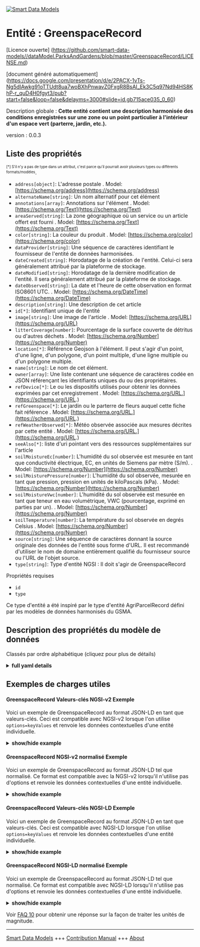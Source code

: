 <!-- 10-Header -->  
[![Smart Data Models](https://smartdatamodels.org/wp-content/uploads/2022/01/SmartDataModels_logo.png "Logo")](https://smartdatamodels.org)  
Entité : GreenspaceRecord  
=========================<!-- /10-Header -->  
<!-- 15-License -->  
[Licence ouverte] (https://github.com/smart-data-models//dataModel.ParksAndGardens/blob/master/GreenspaceRecord/LICENSE.md)  
[document généré automatiquement] (https://docs.google.com/presentation/d/e/2PACX-1vTs-Ng5dIAwkg91oTTUdt8ua7woBXhPnwavZ0FxgR8BsAI_Ek3C5q97Nd94HS8KhP-r_quD4H0fgyt3/pub?start=false&loop=false&delayms=3000#slide=id.gb715ace035_0_60)  
<!-- /15-License -->  
<!-- 20-Description -->  
Description globale : **Cette entité contient une description harmonisée des conditions enregistrées sur une zone ou un point particulier à l'intérieur d'un espace vert (parterre, jardin, etc.).**  
version : 0.0.3  
<!-- /20-Description -->  
<!-- 30-PropertiesList -->  

## Liste des propriétés  

<sup><sub>[*] S'il n'y a pas de type dans un attribut, c'est parce qu'il pourrait avoir plusieurs types ou différents formats/modèles</sub></sup>.  
- `address[object]`: L'adresse postale  . Model: [https://schema.org/address](https://schema.org/address)- `alternateName[string]`: Un nom alternatif pour cet élément  - `annotations[array]`: Annotations sur l'élément  . Model: [https://schema.org/Text](https://schema.org/Text)- `areaServed[string]`: La zone géographique où un service ou un article offert est fourni  . Model: [https://schema.org/Text](https://schema.org/Text)- `color[string]`: La couleur du produit  . Model: [https://schema.org/color](https://schema.org/color)- `dataProvider[string]`: Une séquence de caractères identifiant le fournisseur de l'entité de données harmonisées.  - `dateCreated[string]`: Horodatage de la création de l'entité. Celui-ci sera généralement attribué par la plateforme de stockage.  - `dateModified[string]`: Horodatage de la dernière modification de l'entité. Il sera généralement attribué par la plateforme de stockage.  - `dateObserved[string]`: La date et l'heure de cette observation en format ISO8601 UTC.  . Model: [https://schema.org/DateTime](https://schema.org/DateTime)- `description[string]`: Une description de cet article  - `id[*]`: Identifiant unique de l'entité  - `image[string]`: Une image de l'article  . Model: [https://schema.org/URL](https://schema.org/URL)- `litterCoverage[number]`: Pourcentage de la surface couverte de détritus ou d'autres déchets  . Model: [https://schema.org/Number](https://schema.org/Number)- `location[*]`: Référence Geojson à l'élément. Il peut s'agir d'un point, d'une ligne, d'un polygone, d'un point multiple, d'une ligne multiple ou d'un polygone multiple.  - `name[string]`: Le nom de cet élément.  - `owner[array]`: Une liste contenant une séquence de caractères codée en JSON référençant les identifiants uniques du ou des propriétaires.  - `refDevice[*]`: Le ou les dispositifs utilisés pour obtenir les données exprimées par cet enregistrement  . Model: [https://schema.org/URL.](https://schema.org/URL.)- `refGreenspace[*]`: Le jardin ou le parterre de fleurs auquel cette fiche fait référence  . Model: [https://schema.org/URL.](https://schema.org/URL.)- `refWeatherObserved[*]`:  Météo observée associée aux mesures décrites par cette entité  . Model: [https://schema.org/URL.](https://schema.org/URL.)- `seeAlso[*]`: liste d'uri pointant vers des ressources supplémentaires sur l'article  - `soilMoistureEc[number]`: L'humidité du sol observée est mesurée en tant que conductivité électrique, EC, en unités de Siemens par mètre (S/m).  . Model: [https://schema.org/Number](https://schema.org/Number)- `soilMoisturePressure[number]`: L'humidité du sol observée, mesurée en tant que pression, pression en unités de kiloPascals (kPa).  . Model: [https://schema.org/Number](https://schema.org/Number)- `soilMoistureVwc[number]`: L'humidité du sol observée est mesurée en tant que teneur en eau volumétrique, VWC (pourcentage, exprimé en parties par un).  . Model: [https://schema.org/Number](https://schema.org/Number)- `soilTemperature[number]`: La température du sol observée en degrés Celsius  . Model: [https://schema.org/Number](https://schema.org/Number)- `source[string]`: Une séquence de caractères donnant la source originale des données de l'entité sous forme d'URL. Il est recommandé d'utiliser le nom de domaine entièrement qualifié du fournisseur source ou l'URL de l'objet source.  - `type[string]`: Type d'entité NGSI : Il doit s'agir de GreenspaceRecord  <!-- /30-PropertiesList -->  
<!-- 35-RequiredProperties -->  
Propriétés requises  
- `id`  - `type`  <!-- /35-RequiredProperties -->  
<!-- 40-RequiredProperties -->  
Ce type d'entité a été inspiré par le type d'entité AgriParcelRecord défini par les modèles de données harmonisés du GSMA.  
<!-- /40-RequiredProperties -->  
<!-- 50-DataModelHeader -->  
## Description des propriétés du modèle de données  
Classés par ordre alphabétique (cliquez pour plus de détails)  
<!-- /50-DataModelHeader -->  
<!-- 60-ModelYaml -->  
<details><summary><strong>full yaml details</strong></summary>    
```yaml  
GreenspaceRecord:    
  description: 'This entity contains a harmonised description of the conditions recorded on a particular area or point inside a greenspace (flower bed, garden, etc.).'    
  properties:    
    address:    
      description: 'The mailing address'    
      properties:    
        addressCountry:    
          description: 'Property. The country. For example, Spain. Model:''https://schema.org/addressCountry'''    
          type: string    
        addressLocality:    
          description: 'Property. The locality in which the street address is, and which is in the region. Model:''https://schema.org/addressLocality'''    
          type: string    
        addressRegion:    
          description: 'Property. The region in which the locality is, and which is in the country. Model:''https://schema.org/addressRegion'''    
          type: string    
        postOfficeBoxNumber:    
          description: 'Property. The post office box number for PO box addresses. For example, 03578. Model:''https://schema.org/postOfficeBoxNumber'''    
          type: string    
        postalCode:    
          description: 'Property. The postal code. For example, 24004. Model:''https://schema.org/https://schema.org/postalCode'''    
          type: string    
        streetAddress:    
          description: 'Property. The street address. Model:''https://schema.org/streetAddress'''    
          type: string    
      type: object    
      x-ngsi:    
        model: https://schema.org/address    
        type: Property    
    alternateName:    
      description: 'An alternative name for this item'    
      type: string    
      x-ngsi:    
        type: Property    
    annotations:    
      description: 'Annotations about the item'    
      items:    
        type: string    
      type: array    
      x-ngsi:    
        model: https://schema.org/Text    
        type: Property    
    areaServed:    
      description: 'The geographic area where a service or offered item is provided'    
      type: string    
      x-ngsi:    
        model: https://schema.org/Text    
        type: Property    
    color:    
      description: 'The color of the product'    
      type: string    
      x-ngsi:    
        model: https://schema.org/color    
        type: Property    
    dataProvider:    
      description: 'A sequence of characters identifying the provider of the harmonised data entity.'    
      type: string    
      x-ngsi:    
        type: Property    
    dateCreated:    
      description: 'Entity creation timestamp. This will usually be allocated by the storage platform.'    
      format: date-time    
      type: string    
      x-ngsi:    
        type: Property    
    dateModified:    
      description: 'Timestamp of the last modification of the entity. This will usually be allocated by the storage platform.'    
      format: date-time    
      type: string    
      x-ngsi:    
        type: Property    
    dateObserved:    
      description: 'The date and time of this observation in ISO8601 UTCformat'    
      format: date-time    
      type: string    
      x-ngsi:    
        model: https://schema.org/DateTime    
        type: Property    
    description:    
      description: 'A description of this item'    
      type: string    
      x-ngsi:    
        type: Property    
    id:    
      anyOf: &greenspacerecord_-_properties_-_owner_-_items_-_anyof    
        - description: 'Property. Identifier format of any NGSI entity'    
          maxLength: 256    
          minLength: 1    
          pattern: ^[\w\-\.\{\}\$\+\*\[\]`|~^@!,:\\]+$    
          type: string    
        - description: 'Property. Identifier format of any NGSI entity'    
          format: uri    
          type: string    
      description: 'Unique identifier of the entity'    
      x-ngsi:    
        type: Property    
    image:    
      description: 'An image of the item'    
      format: uri    
      type: string    
      x-ngsi:    
        model: https://schema.org/URL    
        type: Property    
    litterCoverage:    
      description: 'Percentage of the surface covered with litter or other waste materials'    
      maximum: 1    
      minimum: 0    
      type: number    
      x-ngsi:    
        model: https://schema.org/Number    
        type: Property    
    location:    
      description: 'Geojson reference to the item. It can be Point, LineString, Polygon, MultiPoint, MultiLineString or MultiPolygon'    
      oneOf:    
        - description: 'Geoproperty. Geojson reference to the item. Point'    
          properties:    
            bbox:    
              items:    
                type: number    
              minItems: 4    
              type: array    
            coordinates:    
              items:    
                type: number    
              minItems: 2    
              type: array    
            type:    
              enum:    
                - Point    
              type: string    
          required:    
            - type    
            - coordinates    
          title: 'GeoJSON Point'    
          type: object    
        - description: 'Geoproperty. Geojson reference to the item. LineString'    
          properties:    
            bbox:    
              items:    
                type: number    
              minItems: 4    
              type: array    
            coordinates:    
              items:    
                items:    
                  type: number    
                minItems: 2    
                type: array    
              minItems: 2    
              type: array    
            type:    
              enum:    
                - LineString    
              type: string    
          required:    
            - type    
            - coordinates    
          title: 'GeoJSON LineString'    
          type: object    
        - description: 'Geoproperty. Geojson reference to the item. Polygon'    
          properties:    
            bbox:    
              items:    
                type: number    
              minItems: 4    
              type: array    
            coordinates:    
              items:    
                items:    
                  items:    
                    type: number    
                  minItems: 2    
                  type: array    
                minItems: 4    
                type: array    
              type: array    
            type:    
              enum:    
                - Polygon    
              type: string    
          required:    
            - type    
            - coordinates    
          title: 'GeoJSON Polygon'    
          type: object    
        - description: 'Geoproperty. Geojson reference to the item. MultiPoint'    
          properties:    
            bbox:    
              items:    
                type: number    
              minItems: 4    
              type: array    
            coordinates:    
              items:    
                items:    
                  type: number    
                minItems: 2    
                type: array    
              type: array    
            type:    
              enum:    
                - MultiPoint    
              type: string    
          required:    
            - type    
            - coordinates    
          title: 'GeoJSON MultiPoint'    
          type: object    
        - description: 'Geoproperty. Geojson reference to the item. MultiLineString'    
          properties:    
            bbox:    
              items:    
                type: number    
              minItems: 4    
              type: array    
            coordinates:    
              items:    
                items:    
                  items:    
                    type: number    
                  minItems: 2    
                  type: array    
                minItems: 2    
                type: array    
              type: array    
            type:    
              enum:    
                - MultiLineString    
              type: string    
          required:    
            - type    
            - coordinates    
          title: 'GeoJSON MultiLineString'    
          type: object    
        - description: 'Geoproperty. Geojson reference to the item. MultiLineString'    
          properties:    
            bbox:    
              items:    
                type: number    
              minItems: 4    
              type: array    
            coordinates:    
              items:    
                items:    
                  items:    
                    items:    
                      type: number    
                    minItems: 2    
                    type: array    
                  minItems: 4    
                  type: array    
                type: array    
              type: array    
            type:    
              enum:    
                - MultiPolygon    
              type: string    
          required:    
            - type    
            - coordinates    
          title: 'GeoJSON MultiPolygon'    
          type: object    
      x-ngsi:    
        type: Geoproperty    
    name:    
      description: 'The name of this item.'    
      type: string    
      x-ngsi:    
        type: Property    
    owner:    
      description: 'A List containing a JSON encoded sequence of characters referencing the unique Ids of the owner(s)'    
      items:    
        anyOf: *greenspacerecord_-_properties_-_owner_-_items_-_anyof    
        description: 'Property. Unique identifier of the entity'    
      type: array    
      x-ngsi:    
        type: Property    
    refDevice:    
      anyOf:    
        - description: 'Property. Identifier format of any NGSI entity'    
          maxLength: 256    
          minLength: 1    
          pattern: ^[\w\-\.\{\}\$\+\*\[\]`|~^@!,:\\]+$    
          type: string    
        - description: 'Property. Identifier format of any NGSI entity'    
          format: uri    
          type: string    
      description: 'The device or devices used to obtain the data expressed by this record'    
      x-ngsi:    
        model: https://schema.org/URL.    
        type: Relationship    
    refGreenspace:    
      anyOf:    
        - description: 'Property. Identifier format of any NGSI entity'    
          maxLength: 256    
          minLength: 1    
          pattern: ^[\w\-\.\{\}\$\+\*\[\]`|~^@!,:\\]+$    
          type: string    
        - description: 'Property. Identifier format of any NGSI entity'    
          format: uri    
          type: string    
      description: 'The garden or flower bed to which this record refers to'    
      x-ngsi:    
        model: https://schema.org/URL.    
        type: Relationship    
    refWeatherObserved:    
      anyOf:    
        - description: 'Property. Identifier format of any NGSI entity'    
          maxLength: 256    
          minLength: 1    
          pattern: ^[\w\-\.\{\}\$\+\*\[\]`|~^@!,:\\]+$    
          type: string    
        - description: 'Property. Identifier format of any NGSI entity'    
          format: uri    
          type: string    
      description: ' Weather observed associated to the measurements described by this entity'    
      x-ngsi:    
        model: https://schema.org/URL.    
        type: Relationship    
    seeAlso:    
      description: 'list of uri pointing to additional resources about the item'    
      oneOf:    
        - items:    
            format: uri    
            type: string    
          minItems: 1    
          type: array    
        - format: uri    
          type: string    
      x-ngsi:    
        type: Property    
    soilMoistureEc:    
      description: 'The observed soild moisture measured as Electrical Conductivity, EC in units of Siemens per meter (S/m)'    
      type: number    
      x-ngsi:    
        model: https://schema.org/Number    
        type: Property    
        units: 'Siemens per meter'    
    soilMoisturePressure:    
      description: 'The observed soild moisture measured as Pressure, presure in units of kiloPascals (kPa)'    
      type: number    
      x-ngsi:    
        model: https://schema.org/Number    
        type: Property    
        units: kPa    
    soilMoistureVwc:    
      description: 'The observed soil moisture measured as Volumetric Water Content, VWC (percentage, expressed in parts per one)'    
      maximum: 1    
      minimum: 0    
      type: number    
      x-ngsi:    
        model: https://schema.org/Number    
        type: Property    
    soilTemperature:    
      description: 'The observed soil temperature in Celsius degrees'    
      type: number    
      x-ngsi:    
        model: https://schema.org/Number    
        type: Property    
        units: 'degrees Celsius'    
    source:    
      description: 'A sequence of characters giving the original source of the entity data as a URL. Recommended to be the fully qualified domain name of the source provider, or the URL to the source object.'    
      type: string    
      x-ngsi:    
        type: Property    
    type:    
      description: 'NGSI Entity Type: It has to be GreenspaceRecord'    
      enum:    
        - GreenspaceRecord    
      type: string    
      x-ngsi:    
        type: Property    
  required:    
    - id    
    - type    
  type: object    
  x-derived-from: ""    
  x-disclaimer: 'Redistribution and use in source and binary forms, with or without modification, are permitted  provided that the license conditions are met. Copyleft (c) 2022 Contributors to Smart Data Models Program'    
  x-license-url: https://github.com/smart-data-models/dataModel.ParksAndGardens/blob/master/GreenspaceRecord/LICENSE.md    
  x-model-schema: https://smart-data-models.github.io/data-models/specs/ParksAndGardens/GreenspaceRecord/schema.json    
  x-model-tags: ""    
  x-version: 0.0.3    
```  
</details>    
<!-- /60-ModelYaml -->  
<!-- 70-MiddleNotes -->  
<!-- /70-MiddleNotes -->  
<!-- 80-Examples -->  
## Exemples de charges utiles  
#### GreenspaceRecord Valeurs-clés NGSI-v2 Exemple  
Voici un exemple de GreenspaceRecord au format JSON-LD en tant que valeurs-clés. Ceci est compatible avec NGSI-v2 lorsque l'on utilise `options=keyValues` et renvoie les données contextuelles d'une entité individuelle.  
<details><summary><strong>show/hide example</strong></summary>    
```json  
{  
  "id": "Santander-Garden-Piquio-Record-1",  
  "type": "GreenspaceRecord",  
  "location": {  
    "type": "Point",  
    "coordinates": [-3.7836974, 43.4741091]  
  },  
  "temperature": 17,  
  "relativeHumidity": 0.87,  
  "soilTemperature": 13,  
  "refGreenspace": "Santander-Garden-Piquio",  
  "dateObserved": "2019-01-15T12:00:00Z"  
}  
```  
</details>  
#### GreenspaceRecord NGSI-v2 normalisé Exemple  
Voici un exemple de GreenspaceRecord au format JSON-LD tel que normalisé. Ce format est compatible avec la NGSI-v2 lorsqu'il n'utilise pas d'options et renvoie les données contextuelles d'une entité individuelle.  
<details><summary><strong>show/hide example</strong></summary>    
```json  
{  
  "id": "Santander-Garden-Piquio-Record-1",  
  "type": "GreenspaceRecord",  
  "refGreenspace": {  
    "type": "Relationship",  
    "value": "Santander-Garden-Piquio"  
  },  
  "temperature": {  
    "value": 17  
  },  
  "soilTemperature": {  
    "value": 13  
  },  
  "location": {  
    "type": "geo:json",  
    "value": {  
      "type": "Point",  
      "coordinates": [-3.7836974, 43.4741091]  
    }  
  },  
  "relativeHumidity": {  
    "value": 0.87  
  },  
  "dateObserved": {  
    "type": "DateTime",  
    "value": "2019-01-15T12:00:00Z"  
  }  
}  
```  
</details>  
#### GreenspaceRecord Valeurs-clés NGSI-LD Exemple  
Voici un exemple de GreenspaceRecord au format JSON-LD en tant que valeurs-clés. Ceci est compatible avec NGSI-LD lorsque l'on utilise `options=keyValues` et renvoie les données contextuelles d'une entité individuelle.  
<details><summary><strong>show/hide example</strong></summary>    
```json  
{  
    "id": "urn:ngsi-ld:GreenspaceRecord:Santander-Garden-Piquio-Record-1",  
    "type": "GreenspaceRecord",  
    "dateObserved": {  
        "type": "Property",  
        "value": {  
            "@type": "DateTime",  
            "@value": "2019-01-15T12:00:00Z"  
        }  
    },  
    "location": {  
        "type": "GeoProperty",  
        "value": {  
            "type": "Point",  
            "coordinates": [  
                -3.7836974,  
                43.4741091  
            ]  
        }  
    },  
    "refGreenspace": {  
        "type": "Relationship",  
        "object": "urn:ngsi-ld:Greenspace:Santander-Garden-Piquio"  
    },  
    "relativeHumidity": {  
        "type": "Property",  
        "value": 0.87  
    },  
    "soilMoisturePressure": {  
        "type": "Property",  
        "value": 11  
    },  
    "soilTemperature": {  
        "type": "Property",  
        "value": 13  
    },  
    "temperature": {  
        "type": "Property",  
        "value": 17  
    },  
    "@context": [  
        "https://uri.etsi.org/ngsi-ld/v1/ngsi-ld-core-context.jsonld",  
        "https://raw.githubusercontent.com/smart-data-models/dataModel.ParksAndGardens/master/context.jsonld"  
    ]  
}  
```  
</details>  
#### GreenspaceRecord NGSI-LD normalisé Exemple  
Voici un exemple de GreenspaceRecord au format JSON-LD tel que normalisé. Ce format est compatible avec NGSI-LD lorsqu'il n'utilise pas d'options et renvoie les données contextuelles d'une entité individuelle.  
<details><summary><strong>show/hide example</strong></summary>    
```json  
{  
    "id": "urn:ngsi-ld:GreenspaceRecord:Santander-Garden-Piquio-Record-1",  
    "type": "GreenspaceRecord",  
    "dateObserved": {  
        "@type": "DateTime",  
        "@value": "2019-01-15T12:00:00Z"  
    },  
    "location": {  
        "coordinates": [  
            -3.7836974,  
            43.4741091  
        ],  
        "type": "Point"  
    },  
    "refGreenspace": "urn:ngsi-ld:Greenspace:Santander-Garden-Piquio",  
    "relativeHumidity": 0.87,  
    "soilTemperature": 13,  
    "temperature": 17,  
    "@context": [  
        "https://uri.etsi.org/ngsi-ld/v1/ngsi-ld-core-context.jsonld",  
        "https://raw.githubusercontent.com/smart-data-models/dataModel.ParksAndGardens/master/context.jsonld"  
    ]  
}  
```  
</details><!-- /80-Examples -->  
<!-- 90-FooterNotes -->  
<!-- /90-FooterNotes -->  
<!-- 95-Units -->  
Voir [FAQ 10](https://smartdatamodels.org/index.php/faqs/) pour obtenir une réponse sur la façon de traiter les unités de magnitude.  
<!-- /95-Units -->  
<!-- 97-LastFooter -->  
---  
[Smart Data Models](https://smartdatamodels.org) +++ [Contribution Manual](https://bit.ly/contribution_manual) +++ [About](https://bit.ly/Introduction_SDM)<!-- /97-LastFooter -->  
